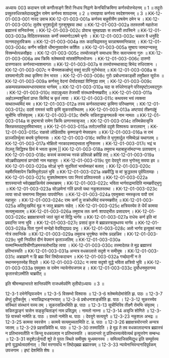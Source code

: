 अध्यायः 003
कदाचन रामे कर्णोत्सङ्गे शिरो निधाय निद्राणे केनचित्क्रिमिणा कर्णस्योरुभेदनम् ॥ 1 ॥ तदूरोः प्रस्रुतरुधिरक्लेदात्प्रबुद्धेन रामेण कर्णस्य शापदानम् ॥ 2 ॥ रामाज्ञया कर्णस्य स्वदेशगमनम् ॥ 3 ॥
KK-12-01-003-001	नारद उवाच 
KK-12-01-003-001a	कर्णस्य बाहुवीर्येण प्रश्रयेण दमेन च ।
KK-12-01-003-001c	तुतोष भृगुशार्दूलो गुरुशुश्रूषया तथा ॥
KK-12-01-003-002a	ततस्तस्मै महातेजा ब्रह्मास्त्रं सनिवर्तनम् ।
KK-12-01-003-002c	प्रोवाच सुमहाप्रज्ञः स तपस्वी तपस्विने ॥
KK-12-01-003-003a	विदितास्त्रस्ततः कर्णो रममाणोऽऽश्रमे भृगोः ।
KK-12-01-003-003c	चकार वै धनुर्वेदे यत्नमद्भुतविक्रमः ॥
KK-12-01-003-004a	ततः कदाचिद्रामस्तु चरन्नाश्रममन्तिकात् ।
KK-12-01-003-004c	कर्णेन सहितो धीमानुपवासेन कर्शितः ॥
KK-12-01-003-005a	सुष्वाप जामदग्न्यस्तु विस्रम्भोत्पन्नसौहृदः ।
KK-12-01-003-005c	तस्योत्सङ्गे समाधाय शिरः क्लान्तमना गुरुः ॥
KK-12-01-003-006a	अथ क्रिमिः श्लेष्ममयो मांसशोणितभोजनः ।
KK-12-01-003-006c	दारुणो दारुणाकारः कर्णस्याभ्याशमागतः ॥
KK-12-01-003-007a	स तस्योरुमथासाद्य बिभेद रुधिराशनः ।
KK-12-01-003-007c	न चैनमशकत्क्षेप्तुं वक्तुं वाऽपि गुरोर्भयात् ॥
KK-12-01-003-008a	स दश्यमानोऽपि तथा कृमिणा तेन भारत ।
KK-12-01-003-008c	गुरोः प्रबोधनाकाङ्क्षी तमुपैक्षत सूर्यजः ॥
KK-12-01-003-009a	कर्णस्तु वेदनां धैर्यादसह्यां विनिगृह्य ताम् ।
KK-12-01-003-009c	अकम्पयन्नव्यथयन्धारयामास भार्गवम् ॥
KK-12-01-003-010a	यदा स रुधिरेणाङ्गे परिस्पृष्टोऽभवद्गुरुः ।
KK-12-01-003-010c	तदाऽबुध्यत तेजस्वी संरब्धश्चैनमब्रवीत् ॥
KK-12-01-003-011a	अहोऽस्म्यशुचितां प्राप्तः किमिदं च कृतं त्वया ।
KK-12-01-003-011c	कथयस्व भयं त्यक्त्वा याथातथ्यमिदं मम ॥
KK-12-01-003-012a	तस्य कर्णस्तदाचष्ट कृमिणा परिभक्षणम् ।
KK-12-01-003-012c	ददर्श रामस्तं चापि कृमिं सूकरसंस्थितम् ॥
KK-12-01-003-013a	अष्टपादं तीक्ष्णदंष्ट्रं सूचीभिः परिसंवृतम् ।
KK-12-01-003-013c	रोमभिः सन्निरुद्धाङ्गमलर्कं नाम नामतः ॥
KK-12-01-003-014a	स दृष्टमात्रो रामेण क्रिमिः प्राणानवासृजत् ।
KK-12-01-003-014c	तस्मिन्नेवासृजि क्लिन्नस्तदद्भुतमिवाभवत् ॥
KK-12-01-003-015a	ततोऽन्तरिक्षे ददृशे विश्वरूपः करालवान् ।
KK-12-01-003-015c	राक्षसो लोहितग्रीवः कृष्णाङ्गो मेघवाहनः ॥
KK-12-01-003-016a	स रामं प्राञ्जलिर्भूत्वा बभाषे पूर्णमानसः ।
KK-12-01-003-016c	स्वस्ति ते भृगुशार्दूल गमिष्येऽहं यथागतम् ॥
KK-12-01-003-017a	मोक्षितो नरकादस्माद्भवता मुनिसत्तम ।
KK-12-01-003-017c	भद्रं च तेऽस्तु सिद्धिश्च प्रियं मे भवता कृतम् ||
KK-12-01-003-018a	तमुवाच महाबाहुर्जामदग्न्यः प्रतापवान् ।
KK-12-01-003-018c	कस्त्वं कस्माच्च नरकं प्रतिपन्नो ब्रवीहि तत् ॥
KK-12-01-003-019a	सोऽब्रवीदहमासं प्राग्दंशो नाम महासुरः ।
KK-12-01-003-019c	पुरा देवयुगे तात भृगोस्तु सवया इव ॥
KK-12-01-003-020a	सोऽहं भृगोः सुदयितां भार्यामपहरं बलात् ।
KK-12-01-003-020c	महर्षेरभिशापेन क्रिमिभूतोऽपतं भुवि ॥
KK-12-01-003-021a	अब्रवीद्धि स मां क्रुद्धस्तव पूर्वपितामहः ।
KK-12-01-003-021c	मूत्रश्लेष्माशनः पाप निरयं प्रतिपत्स्यसे ॥
KK-12-01-003-022a	शापस्यान्तो भवेद्ब्रह्मन्नित्येवं तमथाब्रवम् ।
KK-12-01-003-022c	भविता भार्गवाद्रामादिति मामब्रवीद्भृगुः ॥
KK-12-01-003-023a	सोऽहमेनां गतिं प्राप्तो यथा नकुशलस्तथा ।
KK-12-01-003-023c	त्वया साधो समागम्य विमुक्तः पापयोनितः ॥
KK-12-01-003-024a	एवमुक्त्वा नमस्कृत्य ययौ रामं महासुरः ।
KK-12-01-003-024c	रामः कर्णं तु सक्रोधमिदं वचनमब्रवीत् ॥
KK-12-01-003-025a	अतिदुःखमिदं मूढ न जातु ब्राह्मणः सहेत् ।
KK-12-01-003-025c	क्षत्रियस्येव ते धैर्यं कामया सत्यमुच्यताम् ॥
KK-12-01-003-026a	तमुवाच ततः कर्णः शापाद्भीतः प्रसादयन् ।
KK-12-01-003-026c	ब्रह्मक्षत्रान्तरे जातं सूतं मां विद्धि भार्गव ॥
KK-12-01-003-027a	राधेयः कर्ण इति मां प्रवदन्ति जना भुवि ।
KK-12-01-003-027c	प्रसादं कुरु मे ब्रह्मन्नस्त्रलुब्धस्य भार्गव ॥
KK-12-01-003-028a	पिता गुरुर्न सन्देहो वेदविद्याप्रदः प्रभुः ।
KK-12-01-003-028c	अतो भार्गव इत्युक्तं मया गोत्रं तवान्तिके ॥
KK-12-01-003-029a	तमुवाच भृगुश्रेष्ठः सरोषः प्रदहन्निव ।
KK-12-01-003-029c	भूमौ निपतितं दीनं वेपमानं कृताञ्जलिम् ॥
KK-12-01-003-030a	यस्मान्मिथ्याविचीर्णोऽहमस्त्रलोभादिह त्वया ।
KK-12-01-003-030c	तस्मादेतन्न ते मूढ ब्रह्मास्त्रं प्रतिभास्यति ॥
KK-12-01-003-031a	अन्यत्र वधकालात्ते सदृशे न समीयुषः ।
KK-12-01-003-031c	अब्राह्मणे न हि ब्रह्म चिरं तिष्ठेत्कदाचन ॥
KK-12-01-003-032a	गच्छेदानीं न ते स्थानमनृतस्येह विद्यते ।
KK-12-01-003-032c	न त्वया सदृशो युद्धे भविता क्षत्रियो भुवि ॥
KK-12-01-003-033a	एवमुक्तः स रामेण न्यायेनोपजगाम ह ।
KK-12-01-003-033c	दुर्योधनमुपागम्य कृतास्त्रोऽस्मीति चाब्रवीत् ॥ 

इति श्रीमन्महाभारते शान्तिपर्वणि राजधर्मपर्वणि तृतीयोऽध्यायः ॥ 3 ॥

12-3-1 दभेनेन्द्रियजयेन ॥ 12-3-5 विस्रम्भो विश्वासः ॥ 12-3-6 श्लेष्ममेदोमांसेति झ. पाठः ॥ 12-3-7 क्षेप्तुं दूरीकर्तुम् । भयान्निद्राभङ्गभयात् ॥ 12-3-8 प्रबोधनाशङ्कीति झ. पाठः । 12-3-12 सूकरस्येव संस्थितं संस्थानं यस्य तम् । सूकरसन्निभमिति झ. पाठः ॥ 12-3-13 सूचीभिरिव तीक्ष्णै रोमभिः संवृतम् । सन्निरुद्धाङ्गं त्रासेन सङ्कुचिताङ्गं नाम प्रसिद्धम् । नामतो नाम्ना ॥ 12-3-14 असृजि शोणिते ॥ 12-3-19 यास्को नामेति ड. पाठः । ग्रस्तो नामेति थ. पाठः । देवयुगे सत्ययुगे ॥ 12-3-23 नकुशलः अभद्रः ॥ 12-3-25 कामया स्वरसेन । कामये सत्यमुच्यतामिति ट. ड. पाठः ॥ 12-3-26 ब्रह्मक्षत्रयोरन्तरे अन्यत्र जातम् ॥ 12-3-29 प्रहसन्निवेति थ. पाठः ॥ 12-3-30 तस्मादिति । हे मूढ ते तव वधकालादन्यत्र ब्रह्मास्त्रं न प्रतिभास्यतीति न किन्तु वधकालएव न प्रतिभास्यति । कालान्तरे तु प्रतिभास्यत्येवेत्यर्थ इत्युत्तरेण सम्बन्धः ॥ 12-3-31 सदृशेऽर्जुनादौ शूरे ते पुरतः स्थिते समीयुषः युध्यमानस्य । समित्याजिसमिद्युध इति सम्पूर्वस्य इणो युद्धार्थत्वदर्शनात् । चिरं मरणावधि न तिष्ठेद्ब्रह्म ब्रह्मास्त्रम् ॥ 12-3-33 न्यायेनाभिवन्दनादिपूर्वकम् उपजगाम । इष्टं देशमिति शेषः ॥
